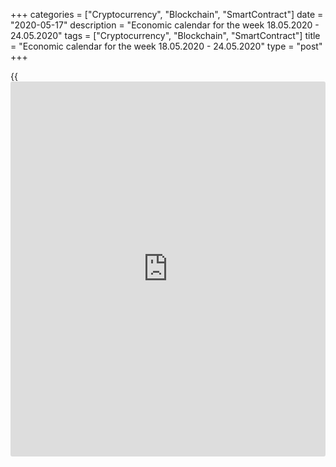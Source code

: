 +++
categories = ["Cryptocurrency", "Blockchain", "SmartContract"]
date = "2020-05-17"
description = "Economic calendar for the week 18.05.2020 - 24.05.2020"
tags = ["Cryptocurrency", "Blockchain", "SmartContract"]
title = "Economic calendar for the week 18.05.2020 - 24.05.2020"
type = "post"
+++

{{<iframe id="large-banner" src="https://www.bounty.group/#slide=4.0" width="100%" height="600" scrolling="no" style="border: 0px solid rgb(216, 221, 230); border-radius: 3px;">}}

May 17, 2020

May 17, 2020

Economic [calendar](https://www.fintechee.com/web-trader/) for the week 18.05.2020 – 24.05.2020Jana Kane

##  **Overview of the main events of the Forex economic [calendar](https://www.fintechee.com/web-trader/) for the
next trading week 18.05.2020 to 24.05.2020**

 **Trading on key Forex [news](https://www.letsplayfx.com/blog/forex-news-website/): we are expecting the publication of
important macro statistics from Japan, Australia, the UK, Germany,
Canada, the Eurozone, the US, as well as speeches by the Fed Chairman
Jerome Powell in Congress.**

Last week showed that [investor](https://www.fintechee.com/tutorial-for-forex-trading/investor-mode/)s are still worried about the growing
trade tension between the US and China, as well as the likelihood of a
second wave of the epidemic, which has already damaged the global
economy.

Investors' concern is expressed in the fall of US and world stock
indices, which resumed last week, and in the growth of gold quotes,
which came close to $1,750.00 an ounce and exceeded the 7-year maximum
reached in April last Friday. Investor concerns intensified last
Wednesday, following the statements by Fed Chairman Jerome Powell that
the economy may require additional fiscal support. "The current economic
downturn has been the worst since World War II," Powell said.
"Additional fiscal support can be expensive, but worth it if such
measures help avoid long-term economic damage and recover faster." He
also spoke out against negative interest rates.

Current evidence suggests that recovery from the crisis caused by the
coronavirus pandemic will take longer than anticipated.

The dollar is also in demand as a defensive asset. By the end of last
week, the dollar strengthened again, and the DXY dollar index rose
another 0.6% over the week (about 60 points), to around 100.40 at the
end of the trading day last Friday.

Particularly noticeable was the strengthening of the dollar against
major commodity currencies, such as Canadian, New Zealand and Australian
dollars against the backdrop of rising oil prices. Those, in turn,
received support after the OPEC monthly report, which demonstrates the
firm intention of the oil cartel to continue to control the supply. The
International Energy Agency (IEA) in its monthly report also softened
some of its most pessimistic forecasts. The oil market seems to be set
for further growth.

Next week, [investor](https://www.fintechee.com/tutorial-for-forex-trading/investor-mode/)s will pay attention to the publication of important
macro statistics from Japan, Australia, Great Britain, Germany, Canada,
the Eurozone, the US, as well as the speech by the Fed Chairman Jerome
Powell in Congress.

 _ **Traders should pay attention to the following significant
macroeconomic data expected next week:**_

 *** during the coming week new events may be added to the [calendar](https://www.fintechee.com/web-trader/) and
scheduled events may be canceled**

 ****** **GMT time**

###  **Sunday, May 17**

###  **23:50 JPY Japan's GDP for the 1st quarter of 2020 (preliminary
release)**

GDP is considered an indicator of the general state of the country's
economy that estimates its growth or decline. The report on gross
domestic product published by the Cabinet of Ministers of Japan
expresses in monetary [terms](https://www.fintechee.com/terms/) the total value of all final goods and
services produced by Japan for a certain period of time. The growing
trend of the GDP indicator is considered a positive factor for the
national currency (yen), and a low result is considered negative (or
bearish).

In the previous 4th quarter of 2019, the country's GDP fell by -1.8%
(-7.1% in annual [terms](https://www.fintechee.com/terms/)) after growing by +0.4% (+1.8% in annual [terms](https://www.fintechee.com/terms/))
in the 3rd quarter . It is expected that Japan's GDP in the 1st quarter
of 2020 decreased by -1.2% (-4.6% in annual [terms](https://www.fintechee.com/terms/)).

The data indicate a significant slowdown in the Japanese economy since
the end of 2019, and this is a negative factor for the yen and the
Japanese stock market.

If the data turn out to be even weaker, then the yen may drop
significantly in the short term. Data better than forecast can
strengthen the yen (in the short term).

###  **Monday, May 18**

No important macro statistics planned to be released.

###  **Tuesday, May 19**

###  **01:30 AUD Minutes of the May meeting of the Republic of
Australia**

This document is published two weeks after the meeting and the decision
on the interest rate. If the RBA positively assesses the state of the
labor market in the country, the GDP growth rate, and also shows a
hawkish attitude towards the inflation forecast in the economy, the
markets regard this as a higher probability of a rate increase at the
next meeting, which is a positive factor for the AUD. The bank’s soft
rhetoric regarding, above all, inflation puts pressure on the AUD.

At the meeting on May 5, the central bank maintained its current
monetary [policy](https://www.fintechee.com/policy/) unchanged. The key interest rate of the RBA was kept at
a record low level of 0.25%, and the target level of yield on 3-year
government bonds was also left at 0.25%. The decision to lower the rate
and determine the current target level of government bond yield was made
at an unscheduled meeting of the RBA on March 19 in order to support
Australian business and citizens amid the rapid spread of the
coronavirus pandemic. The government was also forced to introduce a
social distancing regime, suspend enterprises and close borders for
international traffic.

According to many economists, Australia is on the verge of the first
recession in the economy in 30 years.

“Substantial uncertainty remains regarding the short-term prospects of
the Australian economy. In April-June, a very strong decline in GDP is
expected, as well as unemployment growth to a multi-year high,” said the
RBA Governor Philip Lowe after one of the bank’s last meetings. Lowe
also promised that "the board will not raise rates until there is
progress in ensuring full employment and confidence in stabilizing
inflation in the target range of 2-3%." According to him, “there are no
serious arguments in favor of tightening monetary [policy](https://www.fintechee.com/policy/) in the short
term,” and “it will be some time before interest rates are raised.”

Nevertheless, if the published minutes contain unexpected information
regarding issues of the RBA monetary [policy](https://www.fintechee.com/policy/), then the volatility in the
AUD quotes will increase.

###  **06:00 GBP Report on the average wages of the British citizens
over the past 3 months. Unemployment rate**

Every month, the UK National Office of Statistics (ONS) publishes a
report on average wages, including a period for the last 3 months, with
and without bonuses.

This report is a key short-term indicator of the dynamics of changes in
the level of wages of employees in the UK. Wages growth is a positive
factor for the GBP, and a low value of the indicator is negative.
Forecast: the May report suggests that the average wages with bonuses
have grown over the last 3 months (January-March) by 2.7% (against
+2.8%, +3.1%, +2.9% , +3.2%, +3.2% in previous periods); without bonuses
- by 2.7% (against +2.9%, +3.1%, +3.2%, +3.4%, +3.5% in previous
periods). This is still positive data despite the fact that they are
below the average values. If the data are better than expected, the
pound is likely to strengthen in the foreign exchange market.

Also at this timethe office publishes data on unemployment in the UK.
Over the 3 months from January to March, unemployment is expected to be
at 4.4% (against 4.0%, 3.9%, and 3.8% in previous periods). Since 2012,
the unemployment rate in the UK has been steadily declining (from 8.0%
in September 2012). This is a positive factor for the pound.

If the data from the UK labor market turn out to be worse than the
forecast and/or the previous value, then the pound will be under
pressure.

In any case, at the time of publication of data from the British labor
market, volatility is expected to increase in pound quotes and on the
London Stock Exchange.

###  **09:00 EUR ZEW Indicator**   **of**   **Economic Sentiment in
Germany**

This index reflects the difference between the share of optimistic and
pessimistic [investor](https://www.fintechee.com/tutorial-for-forex-trading/investor-mode/)s, thus assessing the mood of [investor](https://www.fintechee.com/tutorial-for-forex-trading/investor-mode/)s and
businesses. The growth of the indicator and its positive value indicates
an optimistic attitude of [investor](https://www.fintechee.com/tutorial-for-forex-trading/investor-mode/)s, which is a bullish factor for the
EUR. Conversely, a decrease in the indicator and its negative value is a
negative factor for the EUR. In February, the indicator value was 8.7
(against 26.7 in January, 10.7 in December), and in March it was already
-49.5 (with a forecast of -23.4), although in April it unexpectedly
improved to 28.2. Forecast: the indicator in May will be at 33.5, which
is likely to support the euro in the short term. If the data turn out to
be worse than the forecast and the previous value, then the euro will
decrease even more significantly.

###  **14:00 USD Speech by the Fed Chairman Jerome Powell in Congress**

The Fed Chairman Jerome Powell will speak in Congress on economics and
monetary [policy](https://www.fintechee.com/policy/). His comments may affect both short-term and long-term
USD trading if he again touches on the monetary [policy](https://www.fintechee.com/policy/) of the Fed. A
more hawkish position regarding the monetary [policy](https://www.fintechee.com/policy/) of the Fed is seen
as positive and strengthens the US dollar, while a more cautious
position is assessed as negative for the USD.

If he makes unexpected statements, the volatility in trading in
financial markets may increase. Any hints to the need for an even softer
central bank [policy](https://www.fintechee.com/policy/) will cause the dollar to fall and the US stock
markets to rise.

Participants in the financial market will carefully study his speech in
order to catch signals regarding the Fed’s further actions.

###  **Wednesday, May 20 Мая**

###  **01:30 CNY Bank of China's interest rate decision**

Since May 2012, the People’s Bank of China has been steadily lowering
the interest rate to support Chinese manufacturers. The last time in
2020 the bank lowered its interest rate in April (by 0.20% to 3.85% at
the moment).

In recent months, in the context of international trade conflicts and a
slowdown in the global economy, the world's largest central banks are
moving towards easing their monetary policies in order to support
national economies and increase the competitiveness of goods exported
from these countries.

The People's Bank of China is also in line with this process. The
depreciation of the yuan has become particularly relevant in the last 2
years, when the confrontation between the two most powerful economies in
the world began. One of the measures to mitigate the negative
consequences of increased duties on the import of Chinese goods into the
United States was the depreciation of the national currency of China.
Such a measure was called, inter alia, to maintain the previous volumes
of imports of Chinese products to the United States, which would cost
American buyers less due to the difference in the exchange rates of
national currencies of the United States and China.

Now there is another strong negative factor - the coronavirus pandemic.

It is likely that at this meeting, the People’s Bank of China will keep
the interest rate at the same level of 3.85%, although a reduction in
the rate is also possible.

However, if the People's Bank of China makes unexpected statements or
decisions, then volatility may increase in the entire financial market.
Investors will also be interested in the bank’s assessment of the
consequences of coronavirus for the Chinese economy and its [policy](https://www.fintechee.com/policy/) in
the near future in this regard.

###  **06:00 GBP Consumer Price Index. Core Consumer Price Index**

Consumer Price Index (CPI) reflects the dynamics of retail prices for a
group of goods and services that are part of the British consumer
basket. The CPI is a key indicator of inflation. Its publication causes
major movement of the pound in the foreign exchange market, as well as
the London Stock Exchange Index FTSE100.

In the previous reporting month (in March), consumer inflation (in
annual [terms](https://www.fintechee.com/terms/)) grew by 1.5% (against 1.7% in February).

Forecast for April: +0.9% (in annual [terms](https://www.fintechee.com/terms/)). This value is unlikely to
support the pound. An indicator below the forecast may trigger the
weakening of the pound, as low inflation will force the Bank of England
to maintain a soft monetary [policy](https://www.fintechee.com/policy/).

Core CPI is published by the Office of National Statistics and
determines the change in prices of a selected basket of goods and
services (except food and energy) for a given period. It is a key
indicator for assessing inflation and changing consumer preferences. A
positive result strengthens the GBP, a negative result weakens it.

In January, Core CPI (in annual [terms](https://www.fintechee.com/terms/)) grew by +1.6%, in February - by
+1.7%, and in March - by +1.6%. It is likely that the publication of the
indicator will positively affect the pound if its value is higher than
the forecast and the previous value. Forecast for April: +1.4% (in
annual [terms](https://www.fintechee.com/terms/)). An indicator below the forecast and / or previous values
​​can trigger a weakening of the pound.

###  **12:30 CAD Consumer Price Indices in Canada**

The Bank of Canada's Core Consumer Price Index (Core CPI) reflects the
dynamics of retail prices for a basket of goods and services (excluding
fruits, vegetables, gasoline, fuel oil, natural gas, mortgage interest,
long-distance transport, and tobacco products). The target inflation
rate for the Bank of Canada is in the range of 1-3%. The increase in CPI
is a harbinger of a rate increase and a positive factor for the CAD.
Consumer prices in January rose by +0.3% (+2.4% in annual [terms](https://www.fintechee.com/terms/)), in
February - by +0.4% (+2.2% in annual [terms](https://www.fintechee.com/terms/)), and in March the index fell
by -0.6%. Core Consumer Price Index rose in March by 0% (+1.6% on an
annualized basis). If the data for April is worse than the previous
values, this will negatively affect the CAD. Data better than expected
and above the previous values ​​will strengthen the Canadian dollar.

Forecast for April: Consumer Price Index will come out with a value of
+1.2% (in annual [terms](https://www.fintechee.com/terms/)).

###  **18:00 USD Minutes from the last meeting of the Federal Open
Market Committee (FOMC minutes)**

The publication of the minutes is extremely important for determining
the course of the current Fed [policy](https://www.fintechee.com/policy/) and the prospects for raising
interest rates in the United States. The volatility of trading in
financial markets during the publication of the minutes usually
increases, since the text often contains either changes or clarifying
details regarding the outcome of the FOMC meeting.

Following two meetings in March, the Fed sharply cut its interest rate
(to 0.25% from 1.75% in February), and also announced the allocation of
US $700 billion for the purchase of US government bonds and mortgage-
backed securities. Subsequently, the Fed has repeatedly announced
additional measures to support the US economy and inject cheap liquidity
into the financial system.

During an online session organized by the Peterson Institute for the
World Economy, the Fed Chairman Jerome Powell said that “in [terms](https://www.fintechee.com/terms/) of
scale and speed, this decline has no precedent in modern [history](https://www.fixpro.org/post/chargeless-historical-data-api-backtesting/) and is
much worse than any recession since World War II,” adding that the Fed
has not considered negative interest rates.

The soft tone of the minutes will have a positive effect on stock
indices and negatively on the US dollar. The harsh rhetoric of Fed
leaders regarding monetary [policy](https://www.fintechee.com/policy/) prospects will push the dollar towards
further growth.

###  **Thursday, May 21**

Europe celebrates the Catholic Ascension Day. Banks in European
countries will be closed, and therefore trading volumes during the
European session will be low.

###  **02:30 AUD Speech by RBA Head Philip Lowe**

In his speech, Philip Lowe will give an assessment of the current
situation in the Australian economy and point out further plans for the
monetary [policy](https://www.fintechee.com/policy/) of the agency. Any signals from him regarding the change
in the plans of the RBA monetary [policy](https://www.fintechee.com/policy/) will cause a sharp increase in
volatility in the AUD trading and in the Australian stock market. If he
does not touch on the topic of monetary [policy](https://www.fintechee.com/policy/), then the reaction of the
market to his speech will be weak.

Market participants would also like to hear Lowe's opinion on the
policies of the central bank in the context of the ongoing pandemic of
the coronavirus and the threat of recession in Australia's economy for
the first in 30 years.

“Substantial uncertainty remains regarding the short-term prospects of
the Australian economy. In April-June, a very strong reduction in GDP is
expected, as well as an increase in unemployment to a multi-year high,”
said Philip Lowe after the central bank kept its current monetary [policy](https://www.fintechee.com/policy/)
unchanged in early May. The key interest rate of the RBA was kept at a
record low level of 0.25%, and the target level of yield on 3-year
government bonds was also left at 0.25%. The decision to lower the rate
and determine the current target level of government bond yield was made
at an unscheduled meeting of the RBA on March 19 in order to support
Australian business and citizens amid the rapid spread of the
coronavirus pandemic.

###  **07:30 EUR Manufacturing PMI of the German economy according to
Markit Economics (preliminary release). Composite PMI of the German
economy according to Markit Economics (preliminary release)**

PMI business activity index in the manufacturing sector of the German
economy is an important indicator of business conditions and the general
state of the German economy. This sector of the economy forms a
significant part of German GDP. A result above 50 is seen as positive
and strengthens the EUR, below 50 - as negative for the euro. Forecast
for May (preliminary release): 40.0.

Previous values: 34.5 in April, 45.4 in March, 48 in February, 45.3 in
January, which indicates a slowdown in business activity in this sector
of the German economy. The growth of the indicator above the previous
value may support the euro (in the short term), although its value is
still below the value of 50. Data worse than the forecast will have a
negative impact on the euro.

Composite PMI in the German economy is an important indicator of the
business environment and the general state of the German economy. A
result above 50 is seen as positive and strengthens the EUR, below 50 -
as negative for the euro. Forecast for May (preliminary release): 36.0
against 17.4 in April, 35 in March, 50.7 in February, 51.2 in January.
The publication of this indicator with the indicated expected value is
unlikely to support the euro. The data worse than the forecast and below
the value of 50.0, as a rule, have a negative impact on the euro.

###  **08:00 EUR Composite manufacturing PMI of the Eurozone economy
according to Markit Economics (preliminary release)**

Eurozone's PMI is an important indicator of the state of the entire
European economy. A result above 50 is seen as positive and strengthens
the EUR, below 50 - as negative for the euro. Forecast for May
(preliminary release): 24.0 versus 13.6 in April, 29.7 in March, 51.6 in
February, 51.3 in January, which is unlikely to have a positive impact
on the euro, even despite relative growth. If the data turn out to be
worse than the forecast, then the euro may fall sharply in the short
term.

###  **08:00 GBP UK Services PMI by Markit Economics (preliminary
release)**

PMI in the UK services sector is an important indicator of the state of
the British economy, although the services sector does not have such a
strong impact on the country's GDP as PMI in the manufacturing sector.

If the data turn out to be worse than the forecast and the previous
value, then the pound will most likely sharply decrease in the short
term. Data better than forecast and the previous value will have a
positive impact on the pound. At the same time, a result above 50 is
seen as positive and strengthens the GBP, below 50 - as negative for the
GBP.

Previous indicator values: 13.4 in April, 34.5 in March, 53.2 in
February, 53.9 in January. Forecast for May: 22.1.

###  **12:30 USD Initial jobless claims in the US over the past week**

The situation on the country's labor market continues to deteriorate
rapidly. Back in February, the indicator of initial claims for
unemployment benefits was within its average values ​​of 193-252
thousand. However, then the situation began to deteriorate sharply. Over
the week of March 22-28, 6.9 million claims were submitted, then 6.606
million applications, shocking observers and market participants. A
similar indicator published last Thursday (for the week of May 03-08)
came out with a value of 2.981 million claims.

The US Department of Labor data published earlier this month showed an
increase in unemployment in the country in April to 14.7%. Economists
attribute this to the coronavirus, which has damaged the US economy.
Many US companies announced layoffs, and authorities ordered non-vital
companies to close their offices and stores in the wake of the
coronavirus epidemic. Current weekly growth rates of claims far exceed
the previous record level of 695,000, reached in October 1982. Then the
number of initial claims filed in four weeks was 2.7 million.

This indicator (the number of initial claims for unemployment benefits)
reflects the state of the labor market. An increase in value negatively
affects consumption and economic growth. Under normal conditions, a high
result weakens the US dollar, while a low one strengthens it. However,
in the current environment (the coronavirus pandemic and a sharp
economic slowdown), the reaction of market participants to the
publication of this report by the US Department of Labor can be
completely unpredictable.

###  **18:30 USD Speech by the Fed Chairman Jerome Powell**

Powell's comments may affect both short-term and long-term USD trading
if he again touches on the Fed's monetary [policy](https://www.fintechee.com/policy/). A more hawkish
position regarding the monetary [policy](https://www.fintechee.com/policy/) of the Fed is seen as positive
and strengthens the US dollar, while a more cautious position is
assessed as negative for the USD.

If he makes unexpected statements, the volatility in trading in
financial markets may increase. Any hints to the need for an even softer
central bank [policy](https://www.fintechee.com/policy/) will cause the dollar to fall and the US stock
markets to rise.

Participants in the financial market will carefully study his speech in
order to catch signals regarding the Fed’s further actions. If he does
not touch upon questions of the monetary [policy](https://www.fintechee.com/policy/) of the Fed, the reaction
to his speech will be weak.

###  **22:45 NZD Retail Sales (Q1)**

The retail sales report is published by the New Zealand Bureau of
Statistics. Changes in retail sales are generally considered an
indicator of consumer spending. In general, a high value of the
indicator is a positive factor for the NZD, and a low value is a
negative factor. In the 3rd quarter, retail sales grew by +1.7%, and in
the 4th quarter - by +0.7%. The NZD will strengthen if the data is
better than the previous value. A weak report will negatively impact the
NZD.

###  **23:30 JPY National Consumer Price Index (CPI)**

National Consumer Price Index (CPI) is published by the Japan Bureau of
Statistics and determines the price change of a selected basket of goods
and services for a given period. It is a key indicator for assessing
inflation and changing consumer preferences. A positive result
strengthens the JPY, a negative result weakens it.

In March, National CPI grew (in annual [terms](https://www.fintechee.com/terms/)) by +0.4%. Core National
CPI (ex food and energy) grew by +0.6%. It is likely that the
publication of the indicator will positively affect the yen if its value
is higher than the forecast and the previous value. Forecast for April:
National CPI (excluding food and energy) fell by -0.1% (in annual
[terms](https://www.fintechee.com/terms/)). This value is likely to provoke weakening of the yen.

###  **Friday, May 22**

###  **11:30** **EUR Account of the monetary [policy](https://www.fintechee.com/policy/) meeting of the ECB**

This document provides an overview of the current [policy](https://www.fintechee.com/policy/) of the ECB with
the planned changes in the financial and monetary spheres. The
publication of this document may cause a surge in volatility in trading
of the euro and the European stock market.

Investors will carefully study the text of the minutes of the recent
meeting of the ECB in order to catch additional signals regarding the QE
program and the prospects for monetary [policy](https://www.fintechee.com/policy/). Recently, weak macro data
from the Eurozone have been indicating a slowdown in the European
economy, which, against the backdrop of international trade conflicts
and the coronavirus pandemic, is putting pressure on the ECB towards
further easing of monetary [policy](https://www.fintechee.com/policy/).

At the meeting on April 30, the ECB refrained from making changes to the
current [policy](https://www.fintechee.com/policy/) of the bank. Nevertheless, the volatility in trading on
the euro could rise sharply if the minutes from the April meeting of the
ECB contain unexpected statements or new information regarding the
prospects of monetary [policy](https://www.fintechee.com/policy/).

###  **12:30 CAD Retail Sales Index**

Retail Sales Index is published monthly by Statistics Canada and
estimates total retail sales. The index is often considered an indicator
of consumer confidence and reflects the state of the retail sector in
the near future. Index growth is usually a positive factor for the CAD;
a decrease in the indicator will negatively affect the CAD. Previous
index value (for February): 0.3%. If the March data turns out to be
weaker than the forecast (according to the forecast, zero growth in
retail sales is expected), the CAD may drop sharply in the short term.

## Price chart of EURUSD in real time mode

![Economic [calendar](https://www.fintechee.com/web-trader/) for the week 18.05.2020 – 24.05.2020][1]

The content of this article reflects the author’s opinion and does not
necessarily reflect the official position of LiteForex. The material
published on this page is provided for informational purposes only and
should not be considered as the provision of investment advice for the
purposes of Directive 2004/39/EC.

Rate this article:

{{value}}

( {{count}} {{title}} )

   1. cdn.liteforex.com/cache/uploads/blog_post/blog_posts/liteforex-blog-preview-trading-[calendar](https://www.fintechee.com/web-trader/)1.png?q=75&w=1000&s=5f58bc1c1a4fe91f8438690ebcf2271f